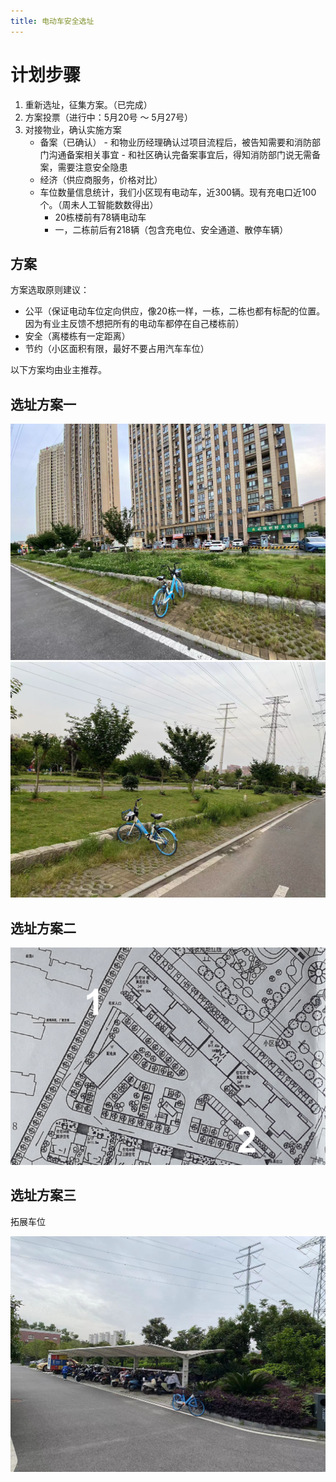 ```yaml
---
title: 电动车安全选址
---
```


# 计划步骤

1. 重新选址，征集方案。（已完成）
2. 方案投票（进行中：5月20号 ～ 5月27号）
3. 对接物业，确认实施方案 
   - 备案（已确认）
         - 和物业历经理确认过项目流程后，被告知需要和消防部门沟通备案相关事宜
         - 和社区确认完备案事宜后，得知消防部门说无需备案，需要注意安全隐患
   - 经济（供应商服务，价格对比）
   - 车位数量信息统计，我们小区现有电动车，近300辆。现有充电口近100个。（周未人工智能数数得出）
     - 20栋楼前有78辆电动车
     - 一，二栋前后有218辆（包含充电位、安全通道、散停车辆）

## 方案

方案选取原则建议：

* 公平（保证电动车位定向供应，像20栋一样，一栋，二栋也都有标配的位置。 因为有业主反馈不想把所有的电动车都停在自己楼栋前）
* 安全（离楼栋有一定距离）
* 节约（小区面积有限，最好不要占用汽车车位）

以下方案均由业主推荐。

## 选址方案一

![1-1](image/1-1.jpg)
![1-2](image/1-2.jpg)

## 选址方案二

![electric bicycle address](image/ebicycle-address.jpg)

## 选址方案三

拓展车位

![20](image/20.jpg)

